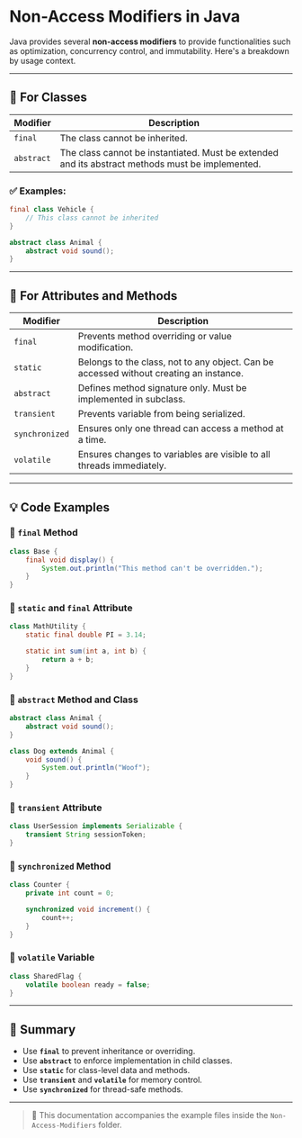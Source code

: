 
# Non-Access Modifiers in Java

Java provides several **non-access modifiers** to provide functionalities such as optimization, concurrency control, and immutability. Here's a breakdown by usage context.

---

## 📌 For Classes

| Modifier | Description |
|----------|-------------|
| `final`   | The class cannot be inherited. |
| `abstract` | The class cannot be instantiated. Must be extended and its abstract methods must be implemented. |

### ✅ Examples:
```java
final class Vehicle {
    // This class cannot be inherited
}

abstract class Animal {
    abstract void sound();
}
```

---

## 📌 For Attributes and Methods

| Modifier     | Description |
|--------------|-------------|
| `final`      | Prevents method overriding or value modification. |
| `static`     | Belongs to the class, not to any object. Can be accessed without creating an instance. |
| `abstract`   | Defines method signature only. Must be implemented in subclass. |
| `transient`  | Prevents variable from being serialized. |
| `synchronized` | Ensures only one thread can access a method at a time. |
| `volatile`   | Ensures changes to variables are visible to all threads immediately. |

---

## 💡 Code Examples

### 🔹 `final` Method
```java
class Base {
    final void display() {
        System.out.println("This method can't be overridden.");
    }
}
```

### 🔹 `static` and `final` Attribute
```java
class MathUtility {
    static final double PI = 3.14;

    static int sum(int a, int b) {
        return a + b;
    }
}
```

### 🔹 `abstract` Method and Class
```java
abstract class Animal {
    abstract void sound();
}

class Dog extends Animal {
    void sound() {
        System.out.println("Woof");
    }
}
```

### 🔹 `transient` Attribute
```java
class UserSession implements Serializable {
    transient String sessionToken;
}
```

### 🔹 `synchronized` Method
```java
class Counter {
    private int count = 0;

    synchronized void increment() {
        count++;
    }
}
```

### 🔹 `volatile` Variable
```java
class SharedFlag {
    volatile boolean ready = false;
}
```

---

## 🧠 Summary
- Use **`final`** to prevent inheritance or overriding.
- Use **`abstract`** to enforce implementation in child classes.
- Use **`static`** for class-level data and methods.
- Use **`transient`** and **`volatile`** for memory control.
- Use **`synchronized`** for thread-safe methods.

---

> 📁 This documentation accompanies the example files inside the `Non-Access-Modifiers` folder.
